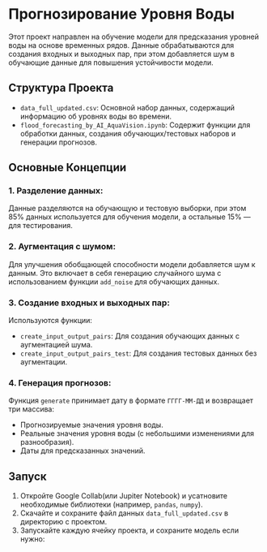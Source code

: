 # Прогнозирование Уровня Воды

Этот проект направлен на обучение модели для предсказания уровней воды на основе временных рядов. Данные обрабатываются для создания входных и выходных пар, при этом добавляется шум в обучающие данные для повышения устойчивости модели.

## Структура Проекта

- `data_full_updated.csv`: Основной набор данных, содержащий информацию об уровнях воды во времени.
- `flood_forecasting_by_AI_AquaVision.ipynb`: Содержит функции для обработки данных, создания обучающих/тестовых наборов и генерации прогнозов.

## Основные Концепции

### 1. **Разделение данных**:
Данные разделяются на обучающую и тестовую выборки, при этом 85% данных используется для обучения модели, а остальные 15% — для тестирования.

### 2. **Аугментация с шумом**:
Для улучшения обобщающей способности модели добавляется шум к данным. Это включает в себя генерацию случайного шума с использованием функции `add_noise` для обучающих данных.

### 3. **Создание входных и выходных пар**:
Используются функции:
- `create_input_output_pairs`: Для создания обучающих данных с аугментацией шума.
- `create_input_output_pairs_test`: Для создания тестовых данных без аугментации.

### 4. **Генерация прогнозов**:
Функция `generate` принимает дату в формате `ГГГГ-ММ-ДД` и возвращает три массива:
- Прогнозируемые значения уровня воды.
- Реальные значения уровня воды (с небольшими изменениями для разнообразия).
- Даты для предсказанных значений.

## Запуск

1. Откройте Google Collab(или Jupiter Notebook) и усатновите необходимые библиотеки (например, `pandas`, `numpy`).
2. Скачайте и сохраните файл данных `data_full_updated.csv` в директорию с проектом.
3. Запускайте каждую ячейку проекта, и сохраните модель если нужно:
